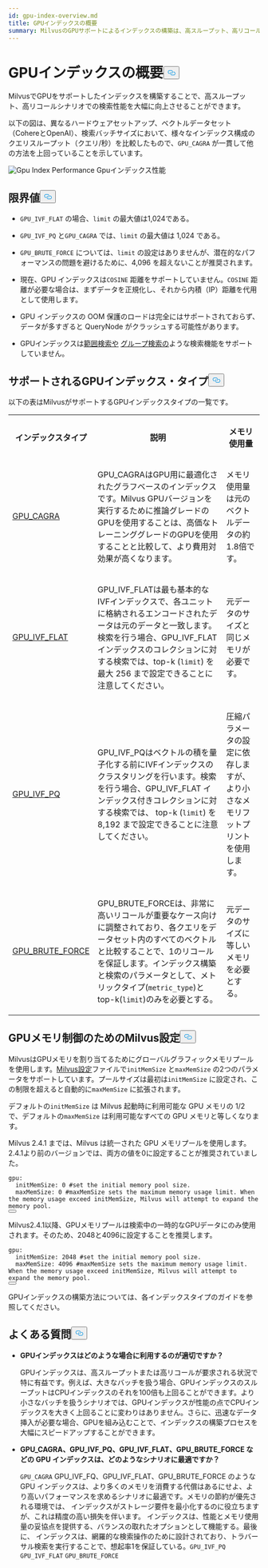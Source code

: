 ```yaml
---
id: gpu-index-overview.md
title: GPUインデックスの概要
summary: MilvusのGPUサポートによるインデックスの構築は、高スループット、高リコールシナリオにおいて検索性能を大幅に向上させることができる。
---
```

<h1 id="GPU-Index-Overview" class="common-anchor-header">GPUインデックスの概要<button data-href="#GPU-Index-Overview" class="anchor-icon" translate="no">
      <svg translate="no"
        aria-hidden="true"
        focusable="false"
        height="20"
        version="1.1"
        viewBox="0 0 16 16"
        width="16"
      >
        <path
          fill="#0092E4"
          fill-rule="evenodd"
          d="M4 9h1v1H4c-1.5 0-3-1.69-3-3.5S2.55 3 4 3h4c1.45 0 3 1.69 3 3.5 0 1.41-.91 2.72-2 3.25V8.59c.58-.45 1-1.27 1-2.09C10 5.22 8.98 4 8 4H4c-.98 0-2 1.22-2 2.5S3 9 4 9zm9-3h-1v1h1c1 0 2 1.22 2 2.5S13.98 12 13 12H9c-.98 0-2-1.22-2-2.5 0-.83.42-1.64 1-2.09V6.25c-1.09.53-2 1.84-2 3.25C6 11.31 7.55 13 9 13h4c1.45 0 3-1.69 3-3.5S14.5 6 13 6z"
        ></path>
      </svg>
    </button></h1><p>MilvusでGPUをサポートしたインデックスを構築することで、高スループット、高リコールシナリオでの検索性能を大幅に向上させることができます。</p>
<p>以下の図は、異なるハードウェアセットアップ、ベクトルデータセット（CohereとOpenAI）、検索バッチサイズにおいて、様々なインデックス構成のクエリスループット（クエリ/秒）を比較したもので、<code translate="no">GPU_CAGRA</code> が一貫して他の方法を上回っていることを示しています。</p>
<p>
  
   <span class="img-wrapper"> <img translate="no" src="/docs/v2.6.x/assets/gpu-index-performance.png" alt="Gpu Index Performance" class="doc-image" id="gpu-index-performance" />
   </span> <span class="img-wrapper"> <span>Gpuインデックス性能</span> </span></p>
<h2 id="Limits" class="common-anchor-header">限界値<button data-href="#Limits" class="anchor-icon" translate="no">
      <svg translate="no"
        aria-hidden="true"
        focusable="false"
        height="20"
        version="1.1"
        viewBox="0 0 16 16"
        width="16"
      >
        <path
          fill="#0092E4"
          fill-rule="evenodd"
          d="M4 9h1v1H4c-1.5 0-3-1.69-3-3.5S2.55 3 4 3h4c1.45 0 3 1.69 3 3.5 0 1.41-.91 2.72-2 3.25V8.59c.58-.45 1-1.27 1-2.09C10 5.22 8.98 4 8 4H4c-.98 0-2 1.22-2 2.5S3 9 4 9zm9-3h-1v1h1c1 0 2 1.22 2 2.5S13.98 12 13 12H9c-.98 0-2-1.22-2-2.5 0-.83.42-1.64 1-2.09V6.25c-1.09.53-2 1.84-2 3.25C6 11.31 7.55 13 9 13h4c1.45 0 3-1.69 3-3.5S14.5 6 13 6z"
        ></path>
      </svg>
    </button></h2><ul>
<li><p><code translate="no">GPU_IVF_FLAT</code> の場合、<code translate="no">limit</code> の最大値は1,024である。</p></li>
<li><p><code translate="no">GPU_IVF_PQ</code> と<code translate="no">GPU_CAGRA</code> では、<code translate="no">limit</code> の最大値は 1,024 である。</p></li>
<li><p><code translate="no">GPU_BRUTE_FORCE</code> については、<code translate="no">limit</code> の設定はありませんが、潜在的なパフォーマンスの問題を避けるために、4,096 を超えないことが推奨されます。</p></li>
<li><p>現在、GPU インデックスは<code translate="no">COSINE</code> 距離をサポートしていません。<code translate="no">COSINE</code> 距離が必要な場合は、まずデータを正規化し、それから内積（IP）距離を代用として使用します。</p></li>
<li><p>GPU インデックスの OOM 保護のロードは完全にはサポートされておらず、データが多すぎると QueryNode がクラッシュする可能性があります。</p></li>
<li><p>GPUインデックスは<a href="/docs/ja/range-search.md">範囲検索や</a> <a href="/docs/ja/grouping-search.md">グループ検索の</a>ような検索機能をサポートしていません。</p></li>
</ul>
<h2 id="Supported-GPU-index-types" class="common-anchor-header">サポートされるGPUインデックス・タイプ<button data-href="#Supported-GPU-index-types" class="anchor-icon" translate="no">
      <svg translate="no"
        aria-hidden="true"
        focusable="false"
        height="20"
        version="1.1"
        viewBox="0 0 16 16"
        width="16"
      >
        <path
          fill="#0092E4"
          fill-rule="evenodd"
          d="M4 9h1v1H4c-1.5 0-3-1.69-3-3.5S2.55 3 4 3h4c1.45 0 3 1.69 3 3.5 0 1.41-.91 2.72-2 3.25V8.59c.58-.45 1-1.27 1-2.09C10 5.22 8.98 4 8 4H4c-.98 0-2 1.22-2 2.5S3 9 4 9zm9-3h-1v1h1c1 0 2 1.22 2 2.5S13.98 12 13 12H9c-.98 0-2-1.22-2-2.5 0-.83.42-1.64 1-2.09V6.25c-1.09.53-2 1.84-2 3.25C6 11.31 7.55 13 9 13h4c1.45 0 3-1.69 3-3.5S14.5 6 13 6z"
        ></path>
      </svg>
    </button></h2><p>以下の表はMilvusがサポートするGPUインデックスタイプの一覧です。</p>
<table>
   <tr>
     <th><p>インデックスタイプ</p></th>
     <th><p>説明</p></th>
     <th><p>メモリ使用量</p></th>
   </tr>
   <tr>
     <td><p><a href="/docs/ja/gpu-cagra.md">GPU_CAGRA</a></p></td>
     <td><p>GPU_CAGRAはGPU用に最適化されたグラフベースのインデックスです。Milvus GPUバージョンを実行するために推論グレードのGPUを使用することは、高価なトレーニンググレードのGPUを使用することと比較して、より費用対効果が高くなります。</p></td>
     <td><p>メモリ使用量は元のベクトルデータの約1.8倍です。</p></td>
   </tr>
   <tr>
     <td><p><a href="/docs/ja/gpu-ivf-flat.md">GPU_IVF_FLAT</a></p></td>
     <td><p>GPU_IVF_FLATは最も基本的なIVFインデックスで、各ユニットに格納されるエンコードされたデータは元のデータと一致します。検索を行う場合、GPU_IVF_FLAT インデックスのコレクションに対する検索では、top-k (<code translate="no">limit</code>) を最大 256 まで設定できることに注意してください。</p></td>
     <td><p>元データのサイズと同じメモリが必要です。</p></td>
   </tr>
   <tr>
     <td><p><a href="/docs/ja/gpu-ivf-pq.md">GPU_IVF_PQ</a></p></td>
     <td><p>GPU_IVF_PQはベクトルの積を量子化する前にIVFインデックスのクラスタリングを行います。検索を行う場合、GPU_IVF_FLAT インデックス付きコレクションに対する検索では、 top-k (<code translate="no">limit</code>) を 8,192 まで設定できることに注意してください。</p></td>
     <td><p>圧縮パラメータの設定に依存しますが、より小さなメモリフットプリントを使用します。</p></td>
   </tr>
   <tr>
     <td><p><a href="/docs/ja/gpu-brute-force.md">GPU_BRUTE_FORCE</a></p></td>
     <td><p>GPU_BRUTE_FORCEは、非常に高いリコールが重要なケース向けに調整されており、各クエリをデータセット内のすべてのベクトルと比較することで、1のリコールを保証します。インデックス構築と検索のパラメータとして、メトリックタイプ(<code translate="no">metric_type</code>)とtop-k(<code translate="no">limit</code>)のみを必要とする。</p></td>
     <td><p>元データのサイズに等しいメモリを必要とする。</p></td>
   </tr>
</table>
<h2 id="Configure-Milvus-settings-for-GPU-memory-control" class="common-anchor-header">GPUメモリ制御のためのMilvus設定<button data-href="#Configure-Milvus-settings-for-GPU-memory-control" class="anchor-icon" translate="no">
      <svg translate="no"
        aria-hidden="true"
        focusable="false"
        height="20"
        version="1.1"
        viewBox="0 0 16 16"
        width="16"
      >
        <path
          fill="#0092E4"
          fill-rule="evenodd"
          d="M4 9h1v1H4c-1.5 0-3-1.69-3-3.5S2.55 3 4 3h4c1.45 0 3 1.69 3 3.5 0 1.41-.91 2.72-2 3.25V8.59c.58-.45 1-1.27 1-2.09C10 5.22 8.98 4 8 4H4c-.98 0-2 1.22-2 2.5S3 9 4 9zm9-3h-1v1h1c1 0 2 1.22 2 2.5S13.98 12 13 12H9c-.98 0-2-1.22-2-2.5 0-.83.42-1.64 1-2.09V6.25c-1.09.53-2 1.84-2 3.25C6 11.31 7.55 13 9 13h4c1.45 0 3-1.69 3-3.5S14.5 6 13 6z"
        ></path>
      </svg>
    </button></h2><p>MilvusはGPUメモリを割り当てるためにグローバルグラフィックメモリプールを使用します。<a href="https://github.com/milvus-io/milvus/blob/master/configs/milvus.yaml#L767-L769">Milvus設定</a>ファイルで<code translate="no">initMemSize</code> と<code translate="no">maxMemSize</code> の2つのパラメータをサポートしています。プールサイズは最初は<code translate="no">initMemSize</code> に設定され、この制限を超えると自動的に<code translate="no">maxMemSize</code> に拡張されます。</p>
<p>デフォルトの<code translate="no">initMemSize</code> は Milvus 起動時に利用可能な GPU メモリの 1/2 で、デフォルトの<code translate="no">maxMemSize</code> は利用可能なすべての GPU メモリと等しくなります。</p>
<p>Milvus 2.4.1 までは、Milvus は統一された GPU メモリプールを使用します。2.4.1より前のバージョンでは、両方の値を0に設定することが推奨されていました。</p>
<pre><code translate="no" class="language-yaml"><span class="hljs-attr">gpu:</span>
  <span class="hljs-attr">initMemSize:</span> <span class="hljs-number">0</span> <span class="hljs-comment">#set the initial memory pool size.</span>
  <span class="hljs-attr">maxMemSize:</span> <span class="hljs-number">0</span> <span class="hljs-comment">#maxMemSize sets the maximum memory usage limit. When the memory usage exceed initMemSize, Milvus will attempt to expand the memory pool. </span>
<button class="copy-code-btn"></button></code></pre>
<p>Milvus2.4.1以降、GPUメモリプールは検索中の一時的なGPUデータにのみ使用されます。そのため、2048と4096に設定することを推奨します。</p>
<pre><code translate="no" class="language-yaml"><span class="hljs-attr">gpu:</span>
  <span class="hljs-attr">initMemSize:</span> <span class="hljs-number">2048</span> <span class="hljs-comment">#set the initial memory pool size.</span>
  <span class="hljs-attr">maxMemSize:</span> <span class="hljs-number">4096</span> <span class="hljs-comment">#maxMemSize sets the maximum memory usage limit. When the memory usage exceed initMemSize, Milvus will attempt to expand the memory pool. </span>
<button class="copy-code-btn"></button></code></pre>
<p>GPUインデックスの構築方法については、各インデックスタイプのガイドを参照してください。</p>
<h2 id="FAQ" class="common-anchor-header">よくある質問<button data-href="#FAQ" class="anchor-icon" translate="no">
      <svg translate="no"
        aria-hidden="true"
        focusable="false"
        height="20"
        version="1.1"
        viewBox="0 0 16 16"
        width="16"
      >
        <path
          fill="#0092E4"
          fill-rule="evenodd"
          d="M4 9h1v1H4c-1.5 0-3-1.69-3-3.5S2.55 3 4 3h4c1.45 0 3 1.69 3 3.5 0 1.41-.91 2.72-2 3.25V8.59c.58-.45 1-1.27 1-2.09C10 5.22 8.98 4 8 4H4c-.98 0-2 1.22-2 2.5S3 9 4 9zm9-3h-1v1h1c1 0 2 1.22 2 2.5S13.98 12 13 12H9c-.98 0-2-1.22-2-2.5 0-.83.42-1.64 1-2.09V6.25c-1.09.53-2 1.84-2 3.25C6 11.31 7.55 13 9 13h4c1.45 0 3-1.69 3-3.5S14.5 6 13 6z"
        ></path>
      </svg>
    </button></h2><ul>
<li><p><strong>GPUインデックスはどのような場合に利用するのが適切ですか？</strong></p>
<p>GPUインデックスは、高スループットまたは高リコールが要求される状況で特に有益です。例えば、大きなバッチを扱う場合、GPUインデックスのスループットはCPUインデックスのそれを100倍も上回ることができます。より小さなバッチを扱うシナリオでは、GPUインデックスが性能の点でCPUインデックスを大きく上回ることに変わりはありません。さらに、迅速なデータ挿入が必要な場合、GPUを組み込むことで、インデックスの構築プロセスを大幅にスピードアップすることができます。</p></li>
<li><p><strong>GPU_CAGRA、GPU_IVF_PQ、GPU_IVF_FLAT、GPU_BRUTE_FORCE などの GPU インデックスは、どのようなシナリオに最適ですか？</strong></p>
<p><code translate="no">GPU_CAGRA</code> GPU_IVF_FQ、GPU_IVF_FLAT、GPU_BRUTE_FORCE のような GPU インデックスは、より多くのメモリを消費する代償はあるにせよ、より高いパフォーマンスを求めるシナリオに最適です。メモリの節約が優先される環境では、 インデックスがストレージ要件を最小化するのに役立ちますが、これは精度の高い損失を伴います。 インデックスは、性能とメモリ使用量の妥協点を提供する、バランスの取れたオプションとして機能する。最後に、 インデックスは、網羅的な検索操作のために設計されており、トラバーサル検索を実行することで、想起率1を保証している。<code translate="no">GPU_IVF_PQ</code> <code translate="no">GPU_IVF_FLAT</code> <code translate="no">GPU_BRUTE_FORCE</code> </p></li>
</ul>
